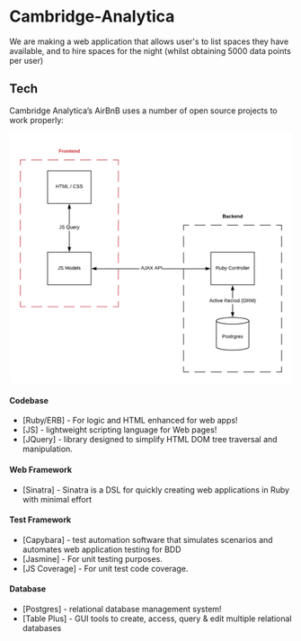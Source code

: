 # Cambridge-Analytica

We are making a web application that allows user's to list spaces they have available, and to hire spaces for the night (whilst obtaining 5000 data points per user)

## Tech

Cambridge Analytica’s AirBnB uses a number of open source projects to work properly:

![AirBnb Diagram](images/AirBnb_Diagram.png)

#### Codebase
* [Ruby/ERB] - For logic and HTML enhanced for web apps!
* [JS] - lightweight scripting language for Web pages!
* [JQuery] - library designed to simplify HTML DOM tree traversal and manipulation.
#### Web Framework
* [Sinatra] - Sinatra is a DSL for quickly creating web applications in Ruby with minimal effort
#### Test Framework
* [Capybara] -  test automation software that simulates scenarios and automates web application testing for BDD
* [Jasmine] - For unit testing purposes.
* [JS Coverage] - For unit test code coverage.
#### Database
* [Postgres] - relational database management system!
* [Table Plus] - GUI tools to create, access, query & edit multiple relational databases
